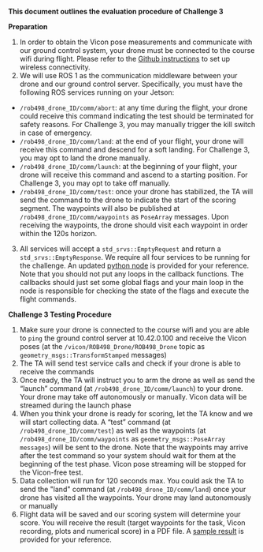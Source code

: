 **This document outlines the evaluation procedure of Challenge 3**

**Preparation**

1. In order to obtain the Vicon pose measurements and communicate with our ground control system, your drone must be connected to the course wifi during flight. Please refer to the [Github instructions](https://github.com/utiasSTARS/ROB498-flight/blob/main/instructions/hardware/jetson_nano.md) to set up wireless connectivity.
2. We will use ROS 1 as the communication middleware between your drone and our ground control server. Specifically, you must have the following ROS services running on your Jetson:
- `/rob498_drone_ID/comm/abort`: at any time during the flight, your drone could receive this command indicating the test should be terminated for safety reasons. For Challenge 3, you may manually trigger the kill switch in case of emergency.
- `/rob498_drone_ID/comm/land`: at the end of your flight, your drone will receive this command and descend for a soft landing. For Challenge 3, you may opt to land the drone manually.
- `/rob498_drone_ID/comm/launch`: at the beginning of your flight, your drone will receive this command and ascend to a starting position. For Challenge 3, you may opt to take off manually.
- `/rob498_drone_ID/comm/test`: once your drone has stabilized, the TA will send the command to the drone to indicate the start of the scoring segment. The waypoints will also be published at `/rob498_drone_ID/comm/waypoints` as `PoseArray` messages. Upon receiving the waypoints, the drone should visit each waypoint in order within the 120s horizon.

3. All services will accept a `std_srvs::EmptyRequest` and return a `std_srvs::EmptyResponse`. We require all four services to be running for the challenge. An updated [python node](https://github.com/utiasSTARS/ROB498-flight/blob/main/instructions/guides/challenge_task_3/code/comm_node_skeleton.py) is provided for your reference. Note that you should not put any loops in the callback functions. The callbacks should just set some global flags and your main loop in the node is responsible for checking the state of the flags and execute the flight commands.

**Challenge 3 Testing Procedure**
1. Make sure your drone is connected to the course wifi and you are able to `ping` the ground control server at 10.42.0.100 and receive the Vicon poses (at the `/vicon/ROB498_Drone/ROB498_Drone` topic as `geometry_msgs::TransformStamped` messages)
2. The TA will send test service calls and check if your drone is able to receive the commands
3. Once ready, the TA will instruct you to arm the drone as well as send the “launch” command (at `/rob498_drone_ID/comm/launch`) to your drone. Your drone may take off autonomously or manually. Vicon data will be streamed during the launch phase
4. When you think your drone is ready for scoring, let the TA know and we will start collecting data. A “test” command (at `/rob498_drone_ID/comm/test`) as well as the waypoints (at `/rob498_drone_ID/comm/waypoints` as `geometry_msgs::PoseArray messages`) will be sent to the drone. Note that the waypoints may arrive after the test command so your system should wait for them at the beginning of the test phase. Vicon pose streaming will be stopped for the Vicon-free test.
5. Data collection will run for 120 seconds max. You could ask the TA to send the "land" command (at `/rob498_drone_ID/comm/land`) once your drone has visited all the waypoints. Your drone may land autonomously or manually
6. Flight data will be saved and our scoring system will determine your score. You will receive the result (target waypoints for the task, Vicon recording, plots and numerical score) in a PDF file. A [sample result](https://github.com/utiasSTARS/ROB498-flight/blob/main/instructions/guides/challenge_task_3/sample_results/sample_route.pdf) is provided for your reference.

